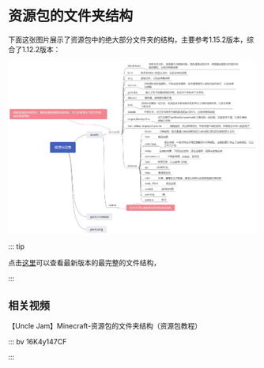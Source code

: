 # 资源包的文件夹结构

下面这张图片展示了资源包中的绝大部分文件夹的结构，主要参考1.15.2版本，综合了1.12.2版本：

![资源包目录](structure.assets/4500cc4824e905c8bfb9aaffbede060f.jpg)

::: tip

点击[这里](https://minecraft-zh.gamepedia.com/index.php?title=资源包&variant=zh#.E8.B5.84.E6.BA.90.E5.8C.85.E6.A8.A1.E6.9D.BF)可以查看最新版本的最完整的文件结构，

:::

## 相关视频

【Uncle Jam】Minecraft-资源包的文件夹结构（资源包教程）

::: bv 16K4y147CF

:::

<br/><br/><Vssue/>
